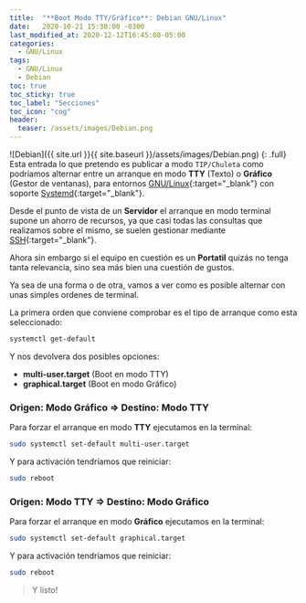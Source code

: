 ```yaml
---
title:  "**Boot Modo TTY/Gráfico**: Debian GNU/Linux"
date:   2020-10-21 15:30:00 -0300
last_modified_at: 2020-12-12T16:45:00-05:00
categories:
  - GNU/Linux
tags:
  - GNU/Linux
  - Debian
toc: true
toc_sticky: true
toc_label: "Secciones"
toc_icon: "cog"
header:
  teaser: /assets/images/Debian.png
---
```


![Debian]({{ site.url }}{{ site.baseurl }}/assets/images/Debian.png)
{: .full}
Esta entrada lo que pretendo es publicar a modo `TIP/Chuleta` como podríamos alternar entre un arranque en modo **TTY** (Texto) o **Gráfico** (Gestor de ventanas), para entornos [GNU/Linux](https://es.wikipedia.org/wiki/GNU/Linux){:target="_blank"} con soporte [Systemd](https://es.wikipedia.org/wiki/Systemd){:target="_blank"}.

Desde el punto de vista de un **Servidor** el arranque en modo terminal supone un ahorro de recursos, ya que casi todas las consultas que realizamos sobre el mismo, se suelen gestionar mediante [SSH](https://es.wikipedia.org/wiki/Secure_Shell){:target="_blank"}.

Ahora sin embargo si el equipo en cuestión es un **Portatil** quizás no tenga tanta relevancia, sino sea más bien una cuestión de gustos.

Ya sea de una forma o de otra, vamos a ver como es posible alternar con unas simples ordenes de terminal.

La primera orden que conviene comprobar es el tipo de arranque como esta seleccionado:

```bash
systemctl get-default
```

Y nos devolvera dos posibles opciones:

- **multi-user.target** (Boot en modo TTY)
- **graphical.target** (Boot en modo Gráfico)

### Origen: Modo Gráfico ⇒ Destino: Modo TTY

Para forzar el arranque en modo **TTY** ejecutamos en la terminal:

```bash
sudo systemctl set-default multi-user.target
```

Y para activación tendríamos que reiniciar:

```bash
sudo reboot
```

### Origen: Modo TTY ⇒ Destino: Modo Gráfico

Para forzar el arranque en modo **Gráfico** ejecutamos en la terminal:

```bash
sudo systemctl set-default graphical.target
```

Y para activación tendríamos que reiniciar:

```bash
sudo reboot
```

> Y listo!
